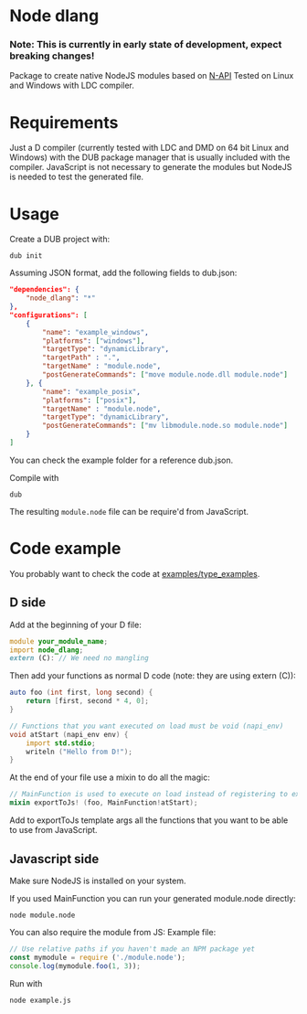 # Node dlang
### **Note: This is currently in early state of development, expect breaking changes!**
Package to create native NodeJS modules based on [N-API](https://nodejs.org/api/n-api.html "N-API")
Tested on Linux and Windows with LDC compiler.

# Requirements
Just a D compiler (currently tested with LDC and DMD on 64 bit Linux and Windows) with the DUB package manager that is usually included with the compiler.
JavaScript is not necessary to generate the modules but NodeJS is needed to test the generated file.
# Usage
Create a DUB project with:
```shell
dub init
```
Assuming JSON format, add the following fields to dub.json:
```json
"dependencies": {
	"node_dlang": "*"
},
"configurations": [
	{
		"name": "example_windows",
		"platforms": ["windows"],
		"targetType": "dynamicLibrary",
		"targetPath" : ".",
		"targetName" : "module.node",
		"postGenerateCommands": ["move module.node.dll module.node"]
	}, {
		"name": "example_posix",
		"platforms": ["posix"],
		"targetName" : "module.node",
		"targetType": "dynamicLibrary",
		"postGenerateCommands": ["mv libmodule.node.so module.node"]
	}
]
```

You can check the example folder for a reference dub.json.

Compile with
```shell
dub
```
The resulting `module.node` file can be require'd from JavaScript.

# Code example
You probably want to check the code at [examples/type\_examples](examples/type_examples).
## D side
Add at the beginning of your D file:
```d
module your_module_name;
import node_dlang;
extern (C): // We need no mangling
```
Then add your functions as normal D code (note: they are using extern (C)):
```d
auto foo (int first, long second) {
	return [first, second * 4, 0];
}

// Functions that you want executed on load must be void (napi_env)
void atStart (napi_env env) {
	import std.stdio;
	writeln ("Hello from D!");
}
```
At the end of your file use a mixin to do all the magic:
```d
// MainFunction is used to execute on load instead of registering to exports.
mixin exportToJs! (foo, MainFunction!atStart);
```
Add to exportToJs template args all the functions that you want to be able to use from JavaScript.
## Javascript side
Make sure NodeJS is installed on your system.

If you used MainFunction you can run your generated module.node directly:
```shell
node module.node
```

You can also require the module from JS:
Example file:
```javascript
// Use relative paths if you haven't made an NPM package yet
const mymodule = require ('./module.node');
console.log(mymodule.foo(1, 3));
```
Run with
```shell
node example.js
```
